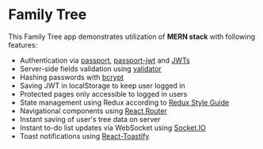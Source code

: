 # Family Tree

This Family Tree app demonstrates utilization of **MERN stack** with following features:
- Authentication via [passport](https://www.npmjs.com/package/passport), [passport-jwt](https://www.npmjs.com/package/passport-jwt) and [JWTs](https://www.npmjs.com/package/jsonwebtoken)
- Server-side fields validation using [validator](https://www.npmjs.com/package/validator)
- Hashing passwords with [bcrypt](https://www.npmjs.com/package/bcrypt)
- Saving JWT in localStorage to keep user logged in
- Protected pages only accessible to logged in users
- State management using Redux according to [Redux Style Guide](https://redux.js.org/style-guide/style-guide)
- Navigational components using [React Router](https://reactrouter.com/web)
- Instant saving of user's tree data on server
- Instant to-do list updates via WebSocket using [Socket.IO](https://socket.io/)
- Toast notifications using [React-Toastify](https://www.npmjs.com/package/react-toastify)
